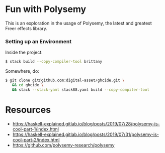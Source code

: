 # Fun with Polysemy

This is an exploration in the usage of Polysemy, the latest and greatest Freer effects library.


### Setting up an Environment

Inside the project:
```bash
$ stack build --copy-compiler-tool brittany
```

Somewhere, do:
```bash
$ git clone git@github.com:digital-asset/ghcide.git \
   && cd ghcide \
   && stack --stack-yaml stack88.yaml build --copy-compiler-tool
```

# Resources

- https://haskell-explained.gitlab.io/blog/posts/2019/07/28/polysemy-is-cool-part-1/index.html
- https://haskell-explained.gitlab.io/blog/posts/2019/07/31/polysemy-is-cool-part-2/index.html
- https://github.com/polysemy-research/polysemy
